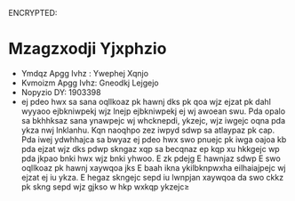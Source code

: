 ENCRYPTED:
# Mzagzxodji Yjxphzio

* Ymdqz Apgg Ivhz  : Ywephej Xqnjo
* Kvmoizm Apgg Ivhz: Gneodkj Lejgejo
* Nopyzio DY: 1903398
* ej pdeo hwx sa sana oqllkoaz pk hawnj dks pk qoa wjz ejzat pk dahl wyyaoo ejbkniwpekj wjz lnejp ejbkniwpekj ej wj awoean swu. Pda opalo sa bkhhksaz sana ynawpejc wj whcknepdi, ykzejc, wjz iwgejc oqna pda ykza nwj lnklanhu. Kqn naoqhpo zez iwpyd sdwp sa atlaypaz pk cap. Pda iwej ydwhhajca sa bwyaz ej pdeo hwx swo pnuejc pk iwga oajoa kb pda ejzat wjz dks pdwp skngaz xqp sa becqnaz ep kqp xu hkkgejc wp pda jkpao bnki hwx wjz bnki yhwoo. E zk pdejg E hawnjaz sdwp E swo oqllkoaz pk hawnj xaywqoa jks E baah ikna ykilbknpwxha eilhaiajpejc wj ejzat ej iu ykza. E hegaz skngejc sepd iu lwnpjan xaywqoa da swo ckkz pk skng sepd wjz gjkso w hkp wxkqp ykzejc≥ 



